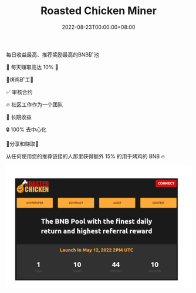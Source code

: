 ﻿---
title: "Roasted Chicken Miner"
description: "每日收益最高、推荐奖励最高的BNB矿池"
date: 2022-08-23T00:00:00+08:00
lastmod: 2022-08-23T00:00:00+08:00
draft: false
authors: ["浮尘"]
featuredImage: "roasted-chicken-miner.png"
tags: ["High risk","Roasted Chicken Miner"]
categories: ["nfts"]
nfts: ["High risk"]
blockchain: "BSC"
website: "https://roastedchicken.app/"
twitter: "https://twitter.com/RChickenApp"
discord: ""
telegram: "https://t.me/roastedchickengroup"
github: ""
youtube: ""
twitch: ""
facebook: ""
instagram: ""
reddit: ""
medium: ""
steam: ""
gitbook: ""
googleplay: ""
appstore: ""
status: "Live"
weight: 
lightgallery: true
toc: true
pinned: false
recommend: false
recommend1: false
---
每日收益最高、推荐奖励最高的BNB矿池

💸 每天赚取高达 10% 💸

🍗烤鸡矿工🍗

✅ 审核合约

🔥 社区工作作为一个团队

💸 长期收益

🔒 100% 去中心化

🎉分享和赚取🌟

从任何使用您的推荐链接的人那里获得额外 15% 的用于烤鸡的 BNB 🔥

![134453135](134453135.png)